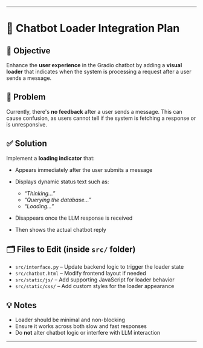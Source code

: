 ---

# 💬 Chatbot Loader Integration Plan

## 🎯 Objective

Enhance the **user experience** in the Gradio chatbot by adding a **visual loader** that indicates when the system is processing a request after a user sends a message.

## 🧩 Problem

Currently, there's **no feedback** after a user sends a message. This can cause confusion, as users cannot tell if the system is fetching a response or is unresponsive.

## ✅ Solution

Implement a **loading indicator** that:

* Appears immediately after the user submits a message
* Displays dynamic status text such as:

  * *“Thinking...”*
  * *“Querying the database...”*
  * *“Loading...”*
* Disappears once the LLM response is received
* Then shows the actual chatbot reply

## 🗂️ Files to Edit (inside `src/` folder)

* `src/interface.py` – Update backend logic to trigger the loader state
* `src/chatbot.html` – Modify frontend layout if needed
* `src/static/js/` – Add supporting JavaScript for loader behavior
* `src/static/css/` – Add custom styles for the loader appearance

## 💡 Notes

* Loader should be minimal and non-blocking
* Ensure it works across both slow and fast responses
* Do **not** alter chatbot logic or interfere with LLM interaction

---